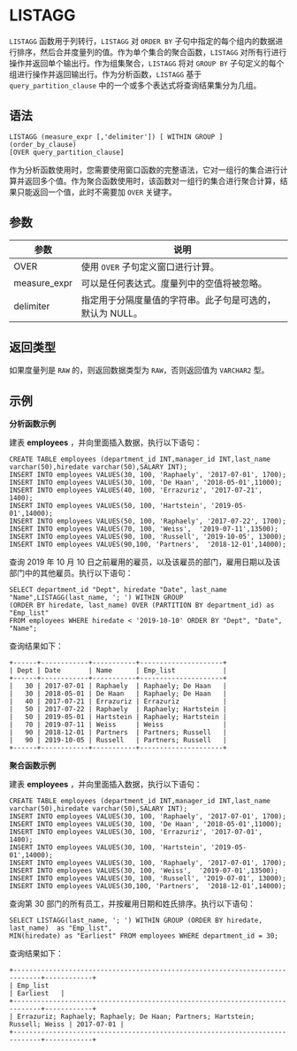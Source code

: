 LISTAGG 
============================



`LISTAGG` 函数用于列转行，`LISTAGG` 对 `ORDER BY` 子句中指定的每个组内的数据进行排序，然后合并度量列的值。作为单个集合的聚合函数，`LISTAGG` 对所有行进行操作并返回单个输出行。作为组集聚合，`LISTAGG` 将对 `GROUP BY` 子句定义的每个组进行操作并返回输出行。作为分析函数，`LISTAGG` 基于 `query_partition_clause` 中的一个或多个表达式将查询结果集分为几组。

语法 
--------------

    LISTAGG (measure_expr [,'delimiter']) [ WITHIN GROUP ] (order_by_clause)
    [OVER query_partition_clause]



作为分析函数使用时，您需要使用窗口函数的完整语法，它对一组行的集合进行计算并返回多个值。作为聚合函数使用时，该函数对一组行的集合进行聚合计算，结果只能返回一个值，此时不需要加 `OVER` 关键字。

参数 
--------------



|      参数      |               说明                |
|--------------|---------------------------------|
| OVER         | 使用 `OVER` 子句定义窗口进行计算。           |
| measure_expr | 可以是任何表达式。度量列中的空值将被忽略。           |
| delimiter    | 指定用于分隔度量值的字符串。此子句是可选的，默认为 NULL。 |



返回类型 
----------------

如果度量列是 `RAW` 的，则返回数据类型为 `RAW`，否则返回值为 `VARCHAR2` 型。

示例 
--------------

**分析函数示例** 

建表 **employees** ，并向里面插入数据，执行以下语句：

    CREATE TABLE employees (department_id INT,manager_id INT,last_name varchar(50),hiredate varchar(50),SALARY INT);
    INSERT INTO employees VALUES(30, 100, 'Raphaely', '2017-07-01', 1700);
    INSERT INTO employees VALUES(30, 100, 'De Haan', '2018-05-01',11000);      
    INSERT INTO employees VALUES(40, 100, 'Errazuriz', '2017-07-21', 1400);
    INSERT INTO employees VALUES(50, 100, 'Hartstein', '2019-05-01',14000);     
    INSERT INTO employees VALUES(50, 100, 'Raphaely', '2017-07-22', 1700);
    INSERT INTO employees VALUES(70, 100, 'Weiss',  '2019-07-11',13500);     
    INSERT INTO employees VALUES(90, 100, 'Russell', '2019-10-05', 13000);
    INSERT INTO employees VALUES(90,100, 'Partners',  '2018-12-01',14000);



查询 2019 年 10 月 10 日之前雇用的雇员，以及该雇员的部门，雇用日期以及该部门中的其他雇员。执行以下语句：

    SELECT department_id "Dept", hiredate "Date", last_name "Name",LISTAGG(last_name, '; ') WITHIN GROUP 
    (ORDER BY hiredate, last_name) OVER (PARTITION BY department_id) as "Emp_list"
    FROM employees WHERE hiredate < '2019-10-10' ORDER BY "Dept", "Date", "Name";



查询结果如下：

    +------+------------+-----------+---------------------+
    | Dept | Date       | Name      | Emp_list            |
    +------+------------+-----------+---------------------+
    |   30 | 2017-07-01 | Raphaely  | Raphaely; De Haan   |
    |   30 | 2018-05-01 | De Haan   | Raphaely; De Haan   |
    |   40 | 2017-07-21 | Errazuriz | Errazuriz           |
    |   50 | 2017-07-22 | Raphaely  | Raphaely; Hartstein |
    |   50 | 2019-05-01 | Hartstein | Raphaely; Hartstein |
    |   70 | 2019-07-11 | Weiss     | Weiss               |
    |   90 | 2018-12-01 | Partners  | Partners; Russell   |
    |   90 | 2019-10-05 | Russell   | Partners; Russell   |
    +------+------------+-----------+---------------------+



**聚合函数示例** 

建表 **employees** ，并向里面插入数据，执行以下语句：

    CREATE TABLE employees (department_id INT,manager_id INT,last_name varchar(50),hiredate varchar(50),SALARY INT);
    INSERT INTO employees VALUES(30, 100, 'Raphaely', '2017-07-01', 1700);
    INSERT INTO employees VALUES(30, 100, 'De Haan', '2018-05-01',11000);      
    INSERT INTO employees VALUES(30, 100, 'Errazuriz', '2017-07-01', 1400);
    INSERT INTO employees VALUES(30, 100, 'Hartstein', '2019-05-01',14000);     
    INSERT INTO employees VALUES(30, 100, 'Raphaely', '2017-07-01', 1700);
    INSERT INTO employees VALUES(30, 100, 'Weiss',  '2019-07-01',13500);     
    INSERT INTO employees VALUES(30, 100, 'Russell', '2019-07-01', 13000);
    INSERT INTO employees VALUES(30,100, 'Partners',  '2018-12-01',14000);



查询第 30 部门的所有员工，并按雇用日期和姓氏排序。执行以下语句：

    SELECT LISTAGG(last_name, '; ') WITHIN GROUP (ORDER BY hiredate, last_name)  as "Emp_list", 
    MIN(hiredate) as "Earliest" FROM employees WHERE department_id = 30;



查询结果如下：

    +-----------------------------------------------------------------------------+------------+
    | Emp_list                                                                    | Earliest   |
    +-----------------------------------------------------------------------------+------------+
    | Errazuriz; Raphaely; Raphaely; De Haan; Partners; Hartstein; Russell; Weiss | 2017-07-01 |
    +-----------------------------------------------------------------------------+------------+


